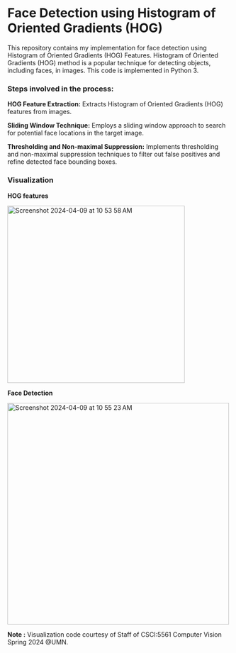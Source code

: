 # Face Detection using Histogram of Oriented Gradients (HOG)

This repository contains my implementation for face detection using Histogram of Oriented Gradients (HOG) Features. Histogram of Oriented Gradients (HOG) method is a popular technique for detecting objects, including faces, in images.
This code is implemented in Python 3.

### Steps involved in the process:  

**HOG Feature Extraction:** Extracts Histogram of Oriented Gradients (HOG) features from images.  

**Sliding Window Technique:** Employs a sliding window approach to search for potential face locations in the target image.  

**Thresholding and Non-maximal Suppression:** Implements thresholding and non-maximal suppression techniques to filter out false positives and refine detected face bounding boxes.  

### Visualization

**HOG features**

<img width="400" alt="Screenshot 2024-04-09 at 10 53 58 AM" src="https://github.com/mohitydv09/face-detection-using-HOG/assets/101336175/dc48ff25-003d-4185-b00b-88ab9da102cc">

**Face Detection**

<img width="500" alt="Screenshot 2024-04-09 at 10 55 23 AM" src="https://github.com/mohitydv09/face-detection-using-HOG/assets/101336175/00831815-ceef-4dac-8661-353a91f79aae">



**Note :** Visualization code courtesy of Staff of CSCI:5561 Computer Vision Spring 2024 @UMN.
